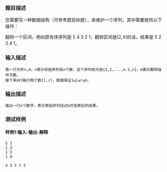 ### 题目描述

您需要写一种数据结构（可参考题目标题），来维护一个序列，其中需要提供以下操作：

翻转一个区间，例如原有序序列是 5 4 3 2 1，翻转区间是[2,4]的话，结果是 5 2 3 4 1。
### 输入描述

```
第一行为年n,m，n表示初始序列有n个数，这个序列依次是{1,2,...,n-1,n}，m表示翻转操作次数。
接下来m行每行两个数[l,r]，数据保证1≤l≤r≤n。
```
### 输出描述

```
输出一行n个数字，表示原始序列经过m次变换后的结果。
```

### 测试样例
#### 样例1:输入-输出-解释

```
5 3
1 3
1 3
1 4
```
```
4 3 2 1 5
```